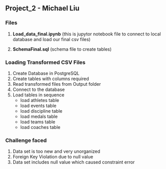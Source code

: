 
## Project_2 - Michael Liu

### Files

1. **Load_data_final.ipynb**
(this is jupytor notebook file to connect to local database and load our final csv files)

2. **SchemaFinal.sql**
(schema file to create tables)

### Loading Transformed CSV Files

1. Create Database in PostgreSQL
2. Create tables with columns required
3. Read transformed files from Output folder
4. Connect to the database
5. Load tables in sequence
     - load athletes table
     - load events table
     - load discipline table
     - load medals table
     - load teams table
     - load coaches table

### Challenge faced

1. Data set is too new and very unorganized
2. Foreign Key Violation due to null value
3. Data set includes null value which caused constraint error


